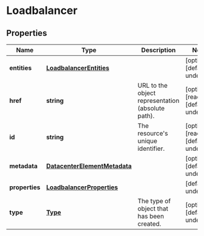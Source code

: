 # Loadbalancer

## Properties
| Name | Type | Description | Notes |
| ------------ | ------------- | ------------- | ------------- |
| **entities** | [**LoadbalancerEntities**](LoadbalancerEntities.md) |  | [optional] [default to undefined] |
| **href** | **string** | URL to the object representation (absolute path). | [optional] [readonly] [default to undefined] |
| **id** | **string** | The resource\'s unique identifier. | [optional] [readonly] [default to undefined] |
| **metadata** | [**DatacenterElementMetadata**](DatacenterElementMetadata.md) |  | [optional] [default to undefined] |
| **properties** | [**LoadbalancerProperties**](LoadbalancerProperties.md) |  | [default to undefined] |
| **type** | [**Type**](Type.md) | The type of object that has been created. | [optional] [default to undefined] |


